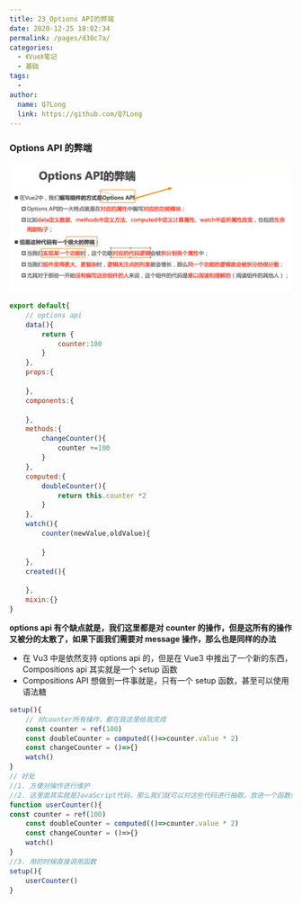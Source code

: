 ```yaml
---
title: 23_Options API的弊端
date: 2020-12-25 18:02:34
permalink: /pages/d30c7a/
categories:
  - 《Vue》笔记
  - 基础
tags:
  -
author:
  name: Q7Long
  link: https://github.com/Q7Long
---
```


### Options API 的弊端

![image-20221207204542597](https://github.com/Q7Long/images/blob/master/qlBlog_images/Vue%E5%9F%BA%E7%A1%80/23_Options%20API%E7%9A%84%E5%BC%8A%E7%AB%AF.assets/image-20221207204542597.png?raw=true)

```javascript
export default{
	// options api
	data(){
		return {
			counter:100
		}
	},
	props:{

	},
	components:{

	},
	methods:{
		changeCounter(){
			counter +=100
		}
	},
	computed:{
		doubleCounter(){
			return this.counter *2
		}
	},
	watch(){
		counter(newValue,oldValue){

		}
	},
	created(){

	},
	mixin:{}
}
```

**options api 有个缺点就是，我们这里都是对 counter 的操作，但是这所有的操作又被分的太散了，如果下面我们需要对 message 操作，那么也是同样的办法**

- 在 Vu3 中是依然支持 options api 的，但是在 Vue3 中推出了一个新的东西，
  Compositions api 其实就是一个 setup 函数
- Compositions API 想做到一件事就是，只有一个 setup 函数，甚至可以使用语法糖 <script setup></script>

```javascript
setup(){
	// 对counter所有操作，都在我这里给我完成
	const counter = ref(100)
	const doubleCounter = computed(()=>counter.value * 2)
	const changeCounter = ()=>{}
	watch()
}
// 好处
//1. 方便对操作进行维护
//2. 这里面其实就是JavaScript代码，那么我们就可以对这些代码进行抽取，放进一个函数里面
function userCounter(){
const counter = ref(100)
	const doubleCounter = computed(()=>counter.value * 2)
	const changeCounter = ()=>{}
	watch()
}
//3. 用的时候直接调用函数
setup(){
	userCounter()
}
```
